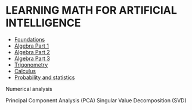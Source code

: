 # LEARNING MATH FOR ARTIFICIAL INTELLIGENCE

- [Foundations](./units/foundations.md)
- [Algebra Part 1](./units/algebra_part2.ipynb)
- [Algebra Part 2](./units/algebra_part2.ipynb)
- [Algebra Part 3](./units/algebra_part3.ipynb)
- [Trigonometry](./units/trigonometry.ipynb)
- [Calculus](./units/calculus.md)
- [Probability and statistics](./units/probability_and_statistics.md)



Numerical analysis


Principal Component Analysis (PCA)
Singular Value Decomposition (SVD)
